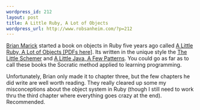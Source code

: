 ```yaml
--- 
wordpress_id: 212
layout: post
title: A Little Ruby, A Lot of Objects
wordpress_url: http://www.robsanheim.com/?p=212
---
```

<a href="http://www.testing.com/">Brian Marick</a> started a book on objects in Ruby five years ago called <a href="http://www.visibleworkings.com/little-ruby/">A Little Ruby, A Lot of Objects [PDFs here]</a>.  Its written in the unique style the <a href="http://www.amazon.com/exec/obidos/redirect?tag=panasonicyout-20%26link_code=xm2%26camp=2025%26creative=165953%26path=http://www.amazon.com/gp/redirect.html%253fASIN=0262560992%2526tag=panasonicyout-20%2526lcode=xm2%2526cID=2025%2526ccmID=165953%2526location=/o/ASIN/0262560992%25253FSubscriptionId=0EMV44A9A5YT1RVDGZ82" title="View product details at Amazon">The Little Schemer</a> and <a href="http://www.amazon.com/exec/obidos/redirect?tag=panasonicyout-20%26link_code=xm2%26camp=2025%26creative=165953%26path=http://www.amazon.com/gp/redirect.html%253fASIN=0262561158%2526tag=panasonicyout-20%2526lcode=xm2%2526cID=2025%2526ccmID=165953%2526location=/o/ASIN/0262561158%25253FSubscriptionId=0EMV44A9A5YT1RVDGZ82" title="View product details at Amazon">A Little Java, A Few Patterns</a>.  You could go as far as to call these books the Socratic method applied to learning programming.

Unfortunately, Brian only made it to chapter three, but the few chapters he did write are well worth reading.  They really cleared up some my misconceptions about the object system in Ruby (though I still need to work thru the third chapter where everything goes crazy at the end).  Recommended.
